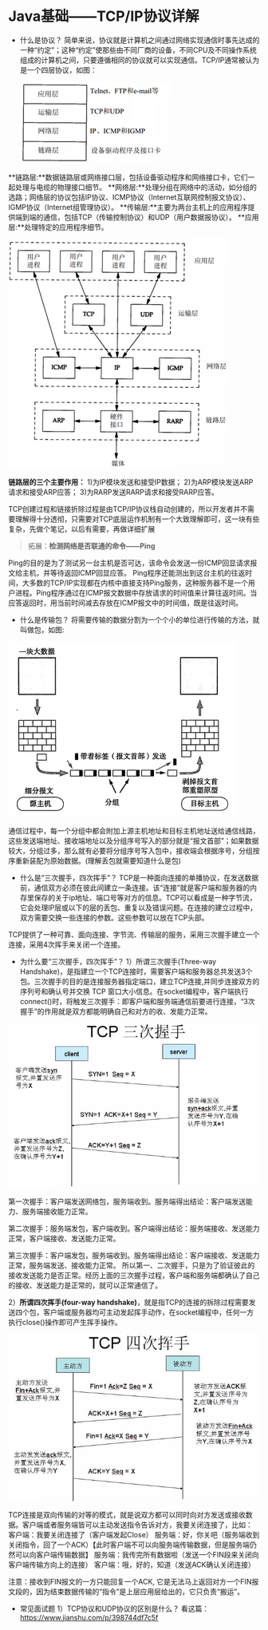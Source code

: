# Java基础——TCP/IP协议详解

- 什么是协议？
  简单来说，协议就是计算机之间通过网络实现通信时事先达成的一种“约定”；这种“约定”使那些由不同厂商的设备，不同CPU及不同操作系统组成的计算机之间，只要遵循相同的协议就可以实现通信。TCP/IP通常被认为是一个四层协议，如图：

  <img src="./img/tcp1.webp">

**链路层:**数据链路层或网络接口层，包括设备驱动程序和网络接口卡，它们一起处理与电缆的物理接口细节。
 **网络层:**处理分组在网络中的活动，如分组的选路；网络层的协议包括IP协议、ICMP协议（Internet互联网控制报文协议）、IGMP协议（Internet组管理协议）。
 **传输层:**主要为两台主机上的应用程序提供端到端的通信，包括TCP（传输控制协议）和UDP（用户数据报协议）。
 **应用层:**处理特定的应用程序细节。

<img src="./img/tcp2.webp">

**链路层的三个主要作用：**
1)为IP模块发送和接受IP数据；
2)为ARP模块发送ARP请求和接受ARP应答；
3)为RARP发送RARP请求和接受RARP应答。

TCP创建过程和链接折除过程是由TCP/IP协议栈自动创建的，所以开发者并不需要理解得十分透彻，只需要对TCP底层运作机制有一个大致理解即可，这一块有些复杂，先做个笔记，以后有需要，再做详细扩展

> 拓展：**检测网络是否联通的命令——Ping**

 Ping的目的是为了测试另一台主机是否可达，该命令会发送一份ICMP回显请求报文给主机，并等待返回ICMP回显应答。
 Ping程序还能测出到这台主机的往返时间，大多数的TCP/IP实现都在内核中直接支持Ping服务，这种服务器不是一个用户进程。Ping程序通过在ICMP报文数据中存放请求的时间值来计算往返时间。当应答返回时，用当前时间减去存放在ICMP报文中的时间值，既是往返时间。

- 什么是传输包？
   将需要传输的数据分割为一个个小的单位进行传输的方法，就叫做包，如图:

<img src="./img/tcp3.webp">

通信过程中，每一个分组中都会附加上源主机地址和目标主机地址送给通信线路，这些发送端地址、接收端地址以及分组序号写入的部分就是“报文首部”；如果数据较大，分组过多，那么就有必要将分组序号写入包中，接收端会根据序号，分组按序重新装配为原始数据。(理解丢包就需要知道什么是包)

- 什么是“三次握手，四次挥手”？
   TCP是一种面向连接的单播协议，在发送数据前，通信双方必须在彼此间建立一条连接。该“连接”就是客户端和服务器的内存里保存的关于ip地址、端口号等对方的信息。TCP可以看成是一种字节流，它会处理IP层或以下的层的丢包、重复以及错误问题。在连接的建立过程中，双方需要交换一些连接的参数。这些参数可以放在TCP头部。

TCP提供了一种可靠、面向连接、字节流、传输层的服务，采用三次握手建立一个连接，采用4次挥手来关闭一个连接。

- 为什么要“三次握手，四次挥手”？
   1）所谓三次握手(Three-way Handshake)，是指建立一个TCP连接时，需要客户端和服务器总共发送3个包。三次握手的目的是连接服务器指定端口，建立TCP连接,并同步连接双方的序列号和确认号并交换 TCP 窗口大小信息。在socket编程中，客户端执行connect()时，将触发三次握手：即客户端和服务端通信前要进行连接，“3次握手”的作用就是双方都能明确自己和对方的收、发能力正常。

<img src="./img/tcp4.webp">

第一次握手：客户端发送网络包，服务端收到。服务端得出结论：客户端发送能力、服务端接收能力正常。

第二次握手：服务端发包，客户端收到。客户端得出结论：服务端接收、发送能力正常，客户端接收、发送能力正常。

第三次握手：客户端发包，服务端收到。服务端得出结论：客户端接收、发送能力正常，服务端发送、接收能力正常。
 所以第一、二次握手，只是为了验证彼此的接收发送能力是否正常。经历上面的三次握手过程，客户端和服务端都确认了自己的接收、发送能力是正常的，就可以正常通信了。

2）**所谓四次挥手(four-way handshake)**，就是指TCP的连接的拆除过程需要发送四个包，客户端或服务器均可主动发起挥手动作，在socket编程中，任何一方执行close()操作即可产生挥手操作。

<img src="./img/tcp5.webp">

TCP连接是双向传输的对等的模式，就是说双方都可以同时向对方发送或接收数据。客户端或者服务端皆可以主动发送指令告诉对方，我要关闭连接了，比如：
 客户端：我要关闭连接了（客户端发起Close）
 服务端：好，你关吧（服务端收到关闭指令，回了一个ACK）【此时客户端不可以向服务端传输数据，但是服务端仍然可以向客户端传输数据】
 服务端：我传完所有数据啦（发送一个FIN段来关闭向客户端传输方向上的连接）
 客户端：哦，好的，知道（发送ACK确认关闭连接）

注意：接收到FIN报文的一方只能回复一个ACK, 它是无法马上返回对方一个FIN报文段的，因为结束数据传输的“指令”是上层应用层给出的，它只负责“搬运”。

- 常见面试题
   1）TCP协议和UDP协议的区别是什么？
   看这篇：<https://www.jianshu.com/p/398744df7c5f>

